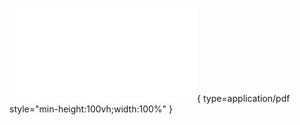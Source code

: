 ![Alt text](<../arifacts/Week 2_annotated.pdf>){ type=application/pdf style="min-height:100vh;width:100%" }
